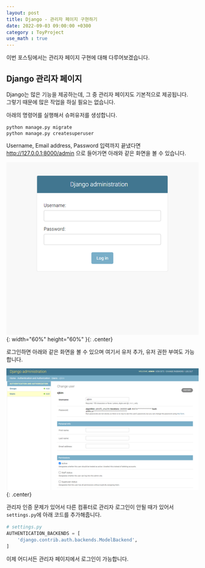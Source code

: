 ```yaml
---
layout: post
title: Django - 관리자 페이지 구현하기
date: 2022-09-03 09:00:00 +0300
category : ToyProject
use_math : true
---   
```



이번 포스팅에서는 관리자 페이지 구현에 대해 다루어보겠습니다.   

## Django 관리자 페이지 

Django는 많은 기능을 제공하는데, 그 중 관리자 페이지도 기본적으로 제공됩니다.  
그렇기 때문에 많은 작업을 하실 필요는 없습니다.  

아래의 명령어를 실행해서 슈퍼유저를 생성합니다.  

```
python manage.py migrate 
python manage.py createsuperuser
```

Username, Email address, Password 입력까지 끝냈다면 http://127.0.0.1:8000/admin 으로 들어가면 아래와 같은 화면을 볼 수 있습니다.  

![django2](/public/img/django2.png){: width="60%" height="60%" }{: .center}

로그인하면 아래와 같은 화면을 볼 수 있으며 여기서 유저 추가, 유저 권한 부여도 가능합니다.  

![django3](/public/img/django3.png){: .center}


관리자 인증 문제가 있어서 다른 컴퓨터로 관리자 로그인이 안될 때가 있어서 `settings.py`에 아래 코드를 추가해줍니다.

```python
# settings.py
AUTHENTICATION_BACKENDS = [
    'django.contrib.auth.backends.ModelBackend',
]
```

이제 어디서든 관리자 페이지에서 로그인이 가능합니다.  